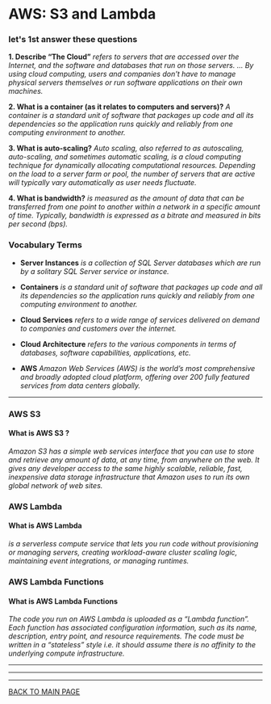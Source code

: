 # **AWS: S3 and Lambda**


### **let's 1st answer these questions**

**1. Describe “The Cloud”**
*refers to servers that are accessed over the Internet, and the software and databases that run on those servers. ... By using cloud computing, users and companies don't have to manage physical servers themselves or run software applications on their own machines.*

**2. What is a container (as it relates to computers and servers)?**
*A container is a standard unit of software that packages up code and all its dependencies so the application runs quickly and reliably from one computing environment to another.*

**3. What is auto-scaling?**
*Auto scaling, also referred to as autoscaling, auto-scaling, and sometimes automatic scaling, is a cloud computing technique for dynamically allocating computational resources. Depending on the load to a server farm or pool, the number of servers that are active will typically vary automatically as user needs fluctuate.*

**4. What is bandwidth?**
*is measured as the amount of data that can be transferred from one point to another within a network in a specific amount of time. Typically, bandwidth is expressed as a bitrate and measured in bits per second (bps).*


### **Vocabulary Terms**
* **Server Instances** 
*is a collection of SQL Server databases which are run by a solitary SQL Server service or instance.*

* **Containers** 
*is a standard unit of software that packages up code and all its dependencies so the application runs quickly and reliably from one computing environment to another.*

* **Cloud Services**
*refers to a wide range of services delivered on demand to companies and customers over the internet.*

* **Cloud Architecture** 
*refers to the various components in terms of databases, software capabilities, applications, etc.*

* **AWS** 
*Amazon Web Services (AWS) is the world’s most comprehensive and broadly adopted cloud platform, offering over 200 fully featured services from data centers globally.*


***

### **AWS S3**

#### **What is AWS S3 ?**

*Amazon S3 has a simple web services interface that you can use to store and retrieve any amount of data, at any time, from anywhere on the web. It gives any developer access to the same highly scalable, reliable, fast, inexpensive data storage infrastructure that Amazon uses to run its own global network of web sites.*


### **AWS Lambda**

#### **What is AWS Lambda**

*is a serverless compute service that lets you run code without provisioning or managing servers, creating workload-aware cluster scaling logic, maintaining event integrations, or managing runtimes.*


### **AWS Lambda Functions**

#### **What is AWS Lambda Functions**

*The code you run on AWS Lambda is uploaded as a “Lambda function”. Each function has associated configuration information, such as its name, description, entry point, and resource requirements. The code must be written in a “stateless” style i.e. it should assume there is no affinity to the underlying compute infrastructure.*

***
***
***
[BACK TO MAIN PAGE](https://github.com/farahalwahaibi/Reading-Notes/blob/main/README.md)

